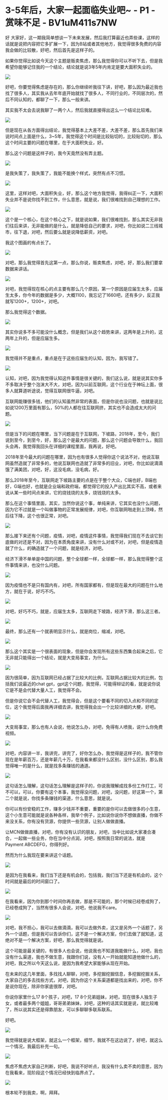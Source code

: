 # 3-5年后，大家一起面临失业吧~ - P1 - 赏味不足 - BV1uM411s7NW

好 大家好，这一期我简单想谈一下未来发展，然后我打算最近也弄些课，这样的话就是说把内容把它多扩展一下，因为B站或者其他地方，我觉得很多免费的内容我会做的比较散，好吧，然后首先是这样子的。

如果你觉得比如说今天这个主题是贩卖焦虑，那么我觉得你可以不听下去，但是我希望你能够记住我的一个结论，结论就是说3年5年内肯定是要大面积失业的。



![](img/b3a1d248e75c4ad3e687ba917bb7d595_1.png)

好吧，你要觉得焦虑是存在的，那么你继续听我往下讲，好吧，那么因为最近我也找了很多人，其实我从去年年底开始就找了很多人，不同行业的，不同层次的，然后不同认知的，都聊了一下，那么一般来讲。

其实我不太会去说我聊了一两个人，然后我就直接得出这么一个结论比较难。

![](img/b3a1d248e75c4ad3e687ba917bb7d595_3.png)

但是现在从各方面得出结论，我觉得基本上大差不差，大差不差，那么首先我们来说时间点上面是什么，3~5年，我觉得这个时间是比较贴切的，比较贴切的，那么这个时间主要的问题在哪里，在于大面积失业，好。

那么这个问题是这样子的，我今天竟然没有弄主题。

![](img/b3a1d248e75c4ad3e687ba917bb7d595_5.png)

是我失策了，我失策了，我能不能换个样式，突然有点不习惯。

![](img/b3a1d248e75c4ad3e687ba917bb7d595_7.png)

这里，这样对吧，大面积失业，好，那么这个地方我觉得，我得纠正一下，大面积失业并不是说你找不到工作，什么意思，就是说，我们很难找到自己理想的工作。



![](img/b3a1d248e75c4ad3e687ba917bb7d595_9.png)

这个是一个核心，在这个核心之下，就是说如果，我们很难找到，那么其实无非我们往后来讲，无非能做的是什么，就是降低自己的要求，对吧，你比如说二三线城市，往下退，对吧，然后要么就是说降低薪资，对吧。

我这个图画的有点长了。

![](img/b3a1d248e75c4ad3e687ba917bb7d595_11.png)

对吧，那么我觉得首先这第一点，那么你说，贩卖焦虑，对吧，好，那么我们要拿数据来讲话。

![](img/b3a1d248e75c4ad3e687ba917bb7d595_13.png)

对吧，我觉得现在核心的点主要有那么几个原因，第一个原因是应届生太多，应届生太多，你今年的数据是多少，大概1100，我忘记了1660吧，还有多少，反正我就写1200+，1200+，对吧。

那么我觉得这个数据。

![](img/b3a1d248e75c4ad3e687ba917bb7d595_15.png)

其实你说多不多可能没什么概念，但是我们从这个趋势来讲，这两年是上升的，这两年上升的，但是应届生多。

![](img/b3a1d248e75c4ad3e687ba917bb7d595_17.png)

我觉得并不是重点，重点是在于这些应届生的认知，因为，我写错了。

![](img/b3a1d248e75c4ad3e687ba917bb7d595_19.png)

认知，对吧，因为我觉得认知这件事情是很关键的，我们这么说，就是说其实你多不多取决于整个泡沫大不大，对吧，因为以前互联网，这个行业在于神坛上面，很多人就算道听途说，觉得互联网很牛逼，对吧。

互联网能赚很多钱，他们的认知虽然非常的表面，但是你说也没问题，也就是说比如说1200万里面有那么，50%的人都在往互联网挤，其实也不会造成太大的问题。



![](img/b3a1d248e75c4ad3e687ba917bb7d595_21.png)

但是当下的问题在哪里，当下问题是在于互联网，下坡路，2018年，至今，我们说到至今，到至今，好，那么这个是最大的问题，那么这个问题会导致什么，我回头会再，我觉得我回头在详细的课程里面，我再说，好吧。

2018年至今最大的问题在哪里，因为也有很多人觉得你这个说法不对，他说互联网虽然造就了非常多的，他说互联网也造就了非常多的旧业，对吧，你比如说滴滴 饿了满美团，对吧，好，这没毛病，没毛病，好。

那么2018年至今，互联网走下坡路主要的点是在于整个大众，C端也好，B端也好，G端也好，也就是企业端和政府端，都觉得它的投入产出比其实不高，或者来说从某一些时间点来讲，它的烧钱烧的太多，烧钱烧的太多。

那么在这个事情里面，其实，当然你说这个事，单纯来讲，它其实也没什么问题，因为它不过就是一个叫做事物的正常发展规律，对吧，你互联网啪走到上顶峰，然后往下降，这个也很正常，对吧。



![](img/b3a1d248e75c4ad3e687ba917bb7d595_23.png)

那么接下来还有个问题，疫情，对吧，疫情这件事情，我觉得我们现在不去谈它到底做的对还是不对，因为在本质角度来讲，没有什么对或不对，对吧，但是疫情造就了什么，的确造就了一个问题，就是经济，对吧。

经济下滑不单单是中国的问题，整个全球都一样，全球都一样，那么我觉得整个这件事情来讲，也没什么问题。

![](img/b3a1d248e75c4ad3e687ba917bb7d595_25.png)

因为疫情也不是只有国内有，对吧，所有国家都有，但是现在最大的问题在什么地方，就在于说，好巧不巧。

![](img/b3a1d248e75c4ad3e687ba917bb7d595_27.png)

对吧，好巧不巧，就是，应届生太多，互联网走下坡路，经济下滑，那么这三者。

![](img/b3a1d248e75c4ad3e687ba917bb7d595_29.png)

最终，那么还有一个就表明显示什么，就是岗位，缩减，对吧。

![](img/b3a1d248e75c4ad3e687ba917bb7d595_31.png)

那么这个其实是一个很表面的现象，但是你会发现所有这些东西集合起来之后，它无非就只能得出一个结论，就是大变局事宜，为什么。



![](img/b3a1d248e75c4ad3e687ba917bb7d595_33.png)

因为很简单，因为互联网已经占据了比较大的比例，互联网占据比较大的比例，包括我们说最近的chat gpt，gpt这个问题，我觉得，可能得辩证的看，就是说你说它是不是会代替大量人工，我觉得不会。

但是你说它会不会代替人工，我觉得会，但是这个要看不同的切入点和不同的定位，这个我觉得后面我再详细去讲，我觉得我会出一个比较详细的大梗，好吧。



![](img/b3a1d248e75c4ad3e687ba917bb7d595_35.png)

大变局事宜，那么也有人会说，他说怎么办，对吧，免得有人喷我，说什么你免费视频。

![](img/b3a1d248e75c4ad3e687ba917bb7d595_37.png)

对吧，内容讲一半，我讲完，讲完了，好你怎么办，我觉得是这样子的，我不管你现在是年薪百万，还是年薪几十万，在我看来都没什么区别，没什么区别，那么我觉得唯一的是什么，就是找多条赚钱的通道。



![](img/b3a1d248e75c4ad3e687ba917bb7d595_39.png)

这句话怎么理解，这句话怎么理解是这样子的，你说我理解成找多份工作打工，可不可以，可以，你要有这个本事，我觉得没问题，对吧，没问题，好这第一个，第二个就是说，你找多条赚钱的渠道，什么意思，就是说。

你可以有份安稳的工作，赚多少钱并不重要，重要的是你可以去做很多的小生意，这个小生意可能就是说各种各样，我举个例子，比如说你说你不想做直播，你做不来没关系，你有没有货源，你提供一些货源，让别人做做直播。

让MCN做做直播，对吧，你有没有认识的朋友，对吧，当中比如说大家凑合凑合，一起做一些业务，你在当中分点润，对吧，按照我日常的说法，就是Payment ABCDEFG，你得列好。

然而为什么我现在要来讲这个话题。

![](img/b3a1d248e75c4ad3e687ba917bb7d595_41.png)

是因为在我看来，我们当下还是有机会的，包括我，我们当下还是有机会的，这个时间就是最后的时间窗口了。

![](img/b3a1d248e75c4ad3e687ba917bb7d595_43.png)

在我看来，因为你到那个时间你再去做，那是不可能的，那个时候已经卷成狗了，已经卷成狗了，当然有很多人会说，对吧，他说我不care。



![](img/b3a1d248e75c4ad3e687ba917bb7d595_45.png)

对吧，我不担心，我可以去做滴滴，我可以去做外卖，这又是另外一个话题了，另外一个话题，但是我可以告诉你们，这不是一个解决方案，你们去做了就知道，这绝对不是一个解决方案，好吧，那么我觉得就是说。

这个可能是最关键的，有很多人也会说，他说我也不知道我能做什么，对吧，我也没有什么渠道，我也不做生意，我跟你们说，没有人一开始就能知道他做什么的，对吧，我之所以今天这么说，是因为我希望大家能够从现在开始。

在未来的这几年里面，多找找人聊聊，对吧，多挖掘挖掘信息，多挖掘挖掘关系，大家自己的多去找些方式，对吧，因为你这个关系渠道都是找出来的，对吧，你不是说你现在，除非你家底很厚，对吧。

你说你家里什么17 8个孩子，对吧，17 8个兄弟姐妹，对吧，现在很多人独生子女，或者最多两个姐姐，哥哥弟弟妹妹，对吧，这种的话其实就是说，就比较难了，所以说其实还是得靠朋友，可以多聊聊多联系联系。

好吧。

![](img/b3a1d248e75c4ad3e687ba917bb7d595_47.png)

我觉得就是说大框架，就这么一个框架，细节，我就不在这边说了，好吧，就这么一个情况，我最后补充一句。

![](img/b3a1d248e75c4ad3e687ba917bb7d595_49.png)

焦虑不焦虑大家自己判断，好吧，我说不好听点，我没有什么卖不卖的意思，因为在我看来，现阶段这个情况已经快到临界点了。



![](img/b3a1d248e75c4ad3e687ba917bb7d595_51.png)

根本轮不到我卖，啊，拜拜。